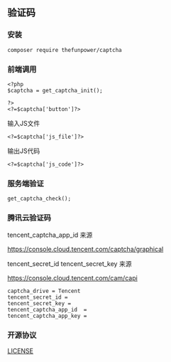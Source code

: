 ## 验证码
 

### 安装  

~~~
composer require thefunpower/captcha
~~~

### 前端调用 
~~~
<?php 
$captcha = get_captcha_init();

?>
<?=$captcha['button']?>

~~~
输入JS文件
~~~
<?=$captcha['js_file']?>
~~~
输出JS代码 
~~~
<?=$captcha['js_code']?>
~~~


### 服务端验证
~~~
get_captcha_check();
~~~


### 腾讯云验证码

tencent_captcha_app_id 来源

https://console.cloud.tencent.com/captcha/graphical

tencent_secret_id tencent_secret_key 来源

https://console.cloud.tencent.com/cam/capi

~~~
captcha_drive = Tencent
tencent_secret_id = 
tencent_secret_key = 
tencent_captcha_app_id  = 
tencent_captcha_app_key = 
~~~
 
 

### 开源协议 

[LICENSE](LICENSE)
 
  
 